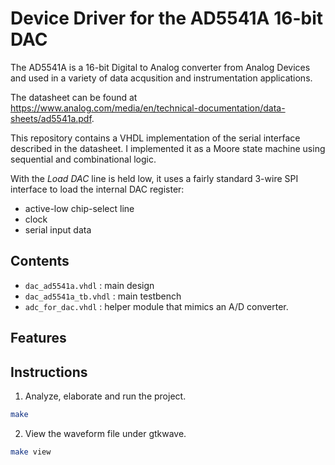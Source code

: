 # Device Driver for the AD5541A 16-bit DAC

The AD5541A is a 16-bit Digital to Analog converter from Analog Devices and used in a variety of data acqusition and instrumentation applications.  

The datasheet can be found at https://www.analog.com/media/en/technical-documentation/data-sheets/ad5541a.pdf.  

This repository contains a VHDL implementation of the serial interface described in the datasheet.  I implemented it as a Moore
state machine using sequential and combinational logic.

With the *Load DAC* line is held low, it uses a fairly standard 3-wire SPI interface to load the internal DAC register: 

* active-low chip-select line
* clock
* serial input data 
 


## Contents

- `dac_ad5541a.vhdl`    : main design
- `dac_ad5541a_tb.vhdl` : main testbench
- `adc_for_dac.vhdl`    : helper module that mimics an A/D converter.

## Features 

## Instructions 

1. Analyze, elaborate and run the project.  

```sh
make 
```

2. View the waveform file under gtkwave.

```sh 
make view
```


